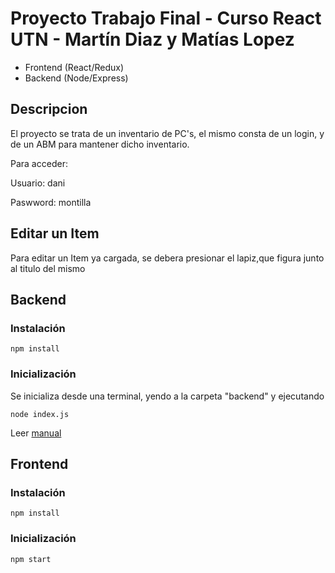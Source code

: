 # Proyecto Trabajo Final - Curso React UTN - Martín Diaz y Matías Lopez

- Frontend (React/Redux)
- Backend (Node/Express)

## Descripcion

El proyecto se trata de un inventario de PC's, el mismo consta de un login, y  de un ABM para mantener dicho inventario.

Para acceder:

Usuario: dani 

Paswword: montilla

## Editar un Item

Para editar un Item ya cargada, se debera presionar el lapiz,que figura junto al titulo del mismo

## Backend

### Instalación

`npm install`

### Inicialización

Se inicializa desde una terminal, yendo a la carpeta "backend" y ejecutando

`node index.js`

Leer [manual](./backend/manual.html)

## Frontend

### Instalación

`npm install`

### Inicialización

`npm start`